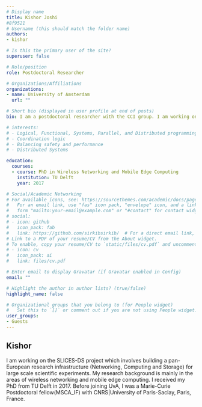 ```yaml
---
# Display name
title: Kishor Joshi
#8f9521
# Username (this should match the folder name)
authors:
- kishor

# Is this the primary user of the site?
superuser: false

# Role/position
role: Postdoctoral Researcher

# Organizations/Affiliations
organizations:
- name: University of Amsterdam
  url: ""

# Short bio (displayed in user profile at end of posts)
bio: I am a postdoctoral researcher with the CCI group. I am working on the SLICES-DS project which involves building a pan-European research infrastructure (Networking, Computing and Storage) for large scale scientific experiments. My research background is mainly in the areas of wireless networking and mobile edge computing. I received my PhD from TU Delft in 2017. Before joining UvA, I was a Marie-Curie Postdoctoral fellow(MSCA_IF) with CNRS|University of Paris-Saclay, Paris, France.

# interests:
# - Logical, Functional, Systems, Parallel, and Distributed programming
# - Coordination logic
# - Balancing safety and performance
# - Distributed Systems

education:
  courses:
  - course: PhD in Wireless Networking and Mobile Edge Computing
    institution: TU Delft
    year: 2017

# Social/Academic Networking
# For available icons, see: https://sourcethemes.com/academic/docs/page-builder/#icons
#   For an email link, use "fas" icon pack, "envelope" icon, and a link in the
#   form "mailto:your-email@example.com" or "#contact" for contact widget.
# social:
# - icon: github
#   icon_pack: fab
#   link: https://github.com/sirkibsirkib/  # For a direct email link, use "mailto:test@example.org".
# Link to a PDF of your resume/CV from the About widget.
# To enable, copy your resume/CV to `static/files/cv.pdf` and uncomment the lines below.
# - icon: cv
#   icon_pack: ai
#   link: files/cv.pdf

# Enter email to display Gravatar (if Gravatar enabled in Config)
email: ""

# Highlight the author in author lists? (true/false)
highlight_name: false

# Organizational groups that you belong to (for People widget)
#   Set this to `[]` or comment out if you are not using People widget.
user_groups:
- Guests
---
```


<H2>Kishor</H2>
<p>I am working on the SLICES-DS project which involves building a pan-European research infrastructure (Networking, Computing and Storage) for large scale scientific experiments. My research background is mainly in the areas of wireless networking and mobile edge computing. I received my PhD from TU Delft in 2017. Before joining UvA, I was a Marie-Curie Postdoctoral fellow(MSCA_IF) with CNRS|University of Paris-Saclay, Paris, France.</p>